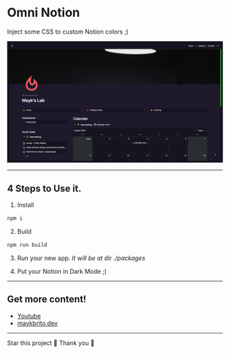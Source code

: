 # Omni Notion

Inject some CSS to custom Notion colors ;)

![Preview](.github/preview.png)

---

## 4 Steps to Use it.

1. Install

```sh
npm i
```

2. Build

```sh
npm run build
```

3. Run your new app.
   _It will be at dir ./packages_

4. Put your Notion in Dark Mode ;)

---

## Get more content!

- [Youtube](https://www.youtube.com/maykbrito)
- [maykbrito.dev](https://maykbrito.dev)

---

Star this project 🌟 Thank you 💛
